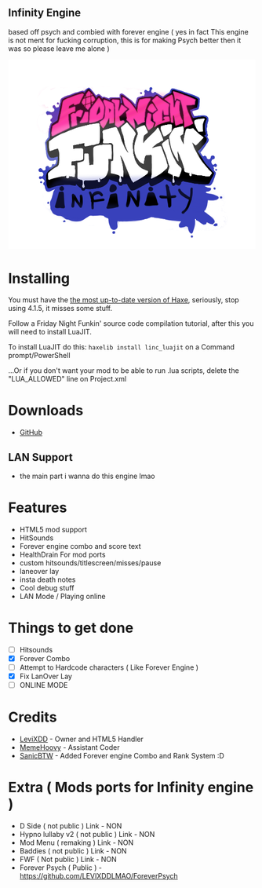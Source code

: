 ## Infinity Engine

based off psych and combied with forever engine ( yes in fact This engine is not ment for fucking corruption, this is for making Psych better then it was so please leave me alone  )

![](logo.png)
# Installing 
 
 You must have the [the most up-to-date version of Haxe](https://haxe.org/download/), seriously, stop using 4.1.5, it misses some stuff.

Follow a Friday Night Funkin' source code compilation tutorial, after this you will need to install LuaJIT.

To install LuaJIT do this: `haxelib install linc_luajit` on a Command prompt/PowerShell

...Or if you don't want your mod to be able to run .lua scripts, delete the "LUA_ALLOWED" line on Project.xml
 
 # Downloads 
  - [GitHub](https://github.com/LEVIXDDLMAO/FNF-Infinity-Engine)

  ## LAN Support
* the main part i wanna do this engine lmao

  
 # Features
 - HTML5 mod support
 - HitSounds
 - Forever engine combo and score text
 - HealthDrain For mod ports 
 - custom hitsounds/titlescreen/misses/pause
 - laneover lay
 - insta death notes 
 - Cool debug stuff
 - LAN Mode / Playing online
 
 # Things to get done
- [ ] Hitsounds
- [X] Forever Combo
- [ ] Attempt to Hardcode characters ( Like Forever Engine )
- [X] Fix LanOver Lay
- [ ] ONLINE MODE
 
 # Credits
 - [LeviXDD](https://github.com/LEVIXDDLMAO) - Owner and HTML5 Handler 
 - [MemeHoovy](https://linktr.ee/memehoovy) - Assistant Coder
 - [SanicBTW](https://github.com/SanicBTW) - Added Forever engine Combo and Rank System :D

 # Extra ( Mods ports for Infinity engine )
 - D Side ( not public ) Link - NON
 - Hypno lullaby v2 ( not public ) Link - NON
 - Mod Menu ( remaking ) Link - NON
 - Baddies ( not public ) Link - NON
 - FWF ( Not public ) Link - NON
 - Forever Psych ( Public ) - https://github.com/LEVIXDDLMAO/ForeverPsych 
